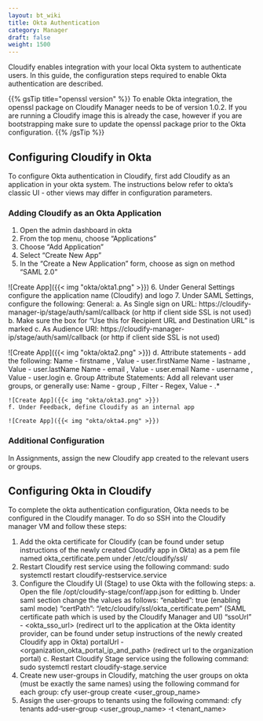 ```yaml
---
layout: bt_wiki
title: Okta Authentication
category: Manager
draft: false
weight: 1500
---
```


Cloudify enables integration with your local Okta system to authenticate users. In this guide, the configuration steps required to enable Okta authentication are described.

{{% gsTip title="openssl version" %}}
To enable Okta integration, the openssl package on Cloudify Manager needs to be of version 1.0.2. If you are running a Cloudify image this is already the case, however if you are bootstrapping make sure to update the openssl package prior to the Okta configuration.
{{% /gsTip %}}

## Configuring Cloudify in Okta 
To configure Okta authentication in Cloudify, first add Cloudify as an application in your okta system. The instructions below refer to okta’s classic UI - other views may differ in configuration parameters.

### Adding Cloudify as an Okta Application
1. Open the admin dashboard in okta
2. From the top menu, choose “Applications”
3. Choose “Add Application”
4. Select “Create New App”
5. In the “Create a New Application” form, choose as sign on method “SAML 2.0”

![Create App]({{< img "okta/okta1.png" >}})
6. Under General Settings configure the application name (Cloudify) and logo
7. Under SAML Settings, configure the following:
    General:
    a. As Single sign on URL: https://cloudify-manager-ip/stage/auth/saml/callback (or http if client side SSL is not used)
    b. Make sure the box for “Use this for Recipient URL and Destination URL” is marked
    c. As Audience URI: https://cloudify-manager-ip/stage/auth/saml/callback (or http if client side SSL is not used)

![Create App]({{< img "okta/okta2.png" >}})
    d. Attribute statements - add the following:
    Name - firstname , Value - user.firstName
    Name - lastname , Value - user.lastName
    Name - email , Value - user.email
    Name - username , Value - user.login
    e. Group Attribute Statements:
    Add all relevant user groups, or generally use: 
    Name - group , Filter - Regex, Value - .*
    
    ![Create App]({{< img "okta/okta3.png" >}})
    f. Under Feedback, define Cloudify as an internal app
    
    ![Create App]({{< img "okta/okta4.png" >}})

### Additional Configuration
In Assignments, assign the new Cloudify app created to the relevant users or groups.

## Configuring Okta in Cloudify
To complete the okta authentication configuration, Okta needs to be configured in the Cloudify manager. 
To do so SSH into the Cloudify manager VM and follow these steps:
1. Add the okta certificate for Cloudify (can be found under setup instructions of the newly created Cloudify app in Okta) as a pem file named okta_certificate.pem under /etc/cloudify/ssl/ 
2. Restart Cloudify rest service using the following command:
	sudo systemctl restart cloudify-restservice.service
3. Configure the Cloudify UI (Stage) to use Okta with the following steps:
    a. Open the file /opt/cloudify-stage/conf/app.json for editting
    b. Under saml section change the values as follows:
    “enabled”: true (enabling saml mode)
    “certPath”: “/etc/cloudify/ssl/okta_certificate.pem” (SAML certificate path which is used by the Cloudify Manager and UI)
    “ssoUrl” - <okta_sso_url> (redirect url to the application at the Okta identity provider, can be found under setup instructions of the newly created Cloudify app in Okta)
    portalUrl - <organization_okta_portal_ip_and_path> (redirect url to the organization portal)
    c. Restart Cloudify Stage service using the following command:
		sudo systemctl restart cloudify-stage.service
4. Create new user-groups in Cloudify, matching the user groups on okta (must be exactly the same names) using the following command for each group:
cfy user-group create <user_group_name>
5. Assign the user-groups to tenants using the following command:
cfy tenants add-user-group <user_group_name> -t <tenant_name>
